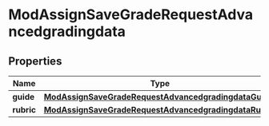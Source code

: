 

# ModAssignSaveGradeRequestAdvancedgradingdata


## Properties

| Name | Type | Description | Notes |
|------------ | ------------- | ------------- | -------------|
|**guide** | [**ModAssignSaveGradeRequestAdvancedgradingdataGuide**](ModAssignSaveGradeRequestAdvancedgradingdataGuide.md) |  |  [optional] |
|**rubric** | [**ModAssignSaveGradeRequestAdvancedgradingdataRubric**](ModAssignSaveGradeRequestAdvancedgradingdataRubric.md) |  |  [optional] |



